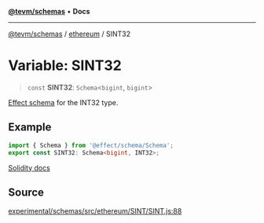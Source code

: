 [**@tevm/schemas**](../../README.md) • **Docs**

***

[@tevm/schemas](../../modules.md) / [ethereum](../README.md) / SINT32

# Variable: SINT32

> `const` **SINT32**: `Schema`\<`bigint`, `bigint`\>

[Effect schema](https://github.com/Effect-TS/schema) for the INT32 type.

## Example

```typescript
import { Schema } from '@effect/schema/Schema';
export const SINT32: Schema<bigint, INT32>;
```
[Solidity docs](https://docs.soliditylang.org/en/latest/types.html#integers)

## Source

[experimental/schemas/src/ethereum/SINT/SINT.js:88](https://github.com/evmts/tevm-monorepo/blob/main/experimental/schemas/src/ethereum/SINT/SINT.js#L88)
